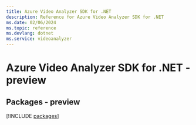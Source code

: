 ```yaml
---
title: Azure Video Analyzer SDK for .NET
description: Reference for Azure Video Analyzer SDK for .NET
ms.date: 02/06/2024
ms.topic: reference
ms.devlang: dotnet
ms.service: videoanalyzer
---
```

# Azure Video Analyzer SDK for .NET - preview
## Packages - preview
[!INCLUDE [packages](video-analyzer-index.md)]